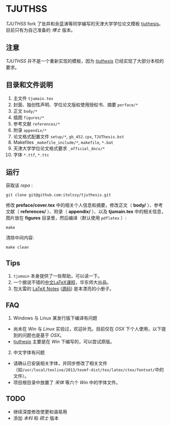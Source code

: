 # TJUTHSS

_TJUTHSS_ fork 了张井和余蓝涛等同学编写的天津大学学位论文模板 [tjuthesis][tjuthesis]。目前只有为自己准备的 _博士_ 版本。


## 注意

_TJUTHSS_ 并不是一个重新实现的模板，因为 _[tjuthesis][tjuthesis]_ 已经实现了大部分本校的要求。

## 目录和文件说明

1. 主文件 `tjumain.tex`
2. 封面、独创性声明、学位论文版权使用授权书、摘要 `perface/*`
3. 正文 `body/*`
4. 插图 `figures/*`
5. 参考文献 `references/*`
6. 附录 `appendix/*`
7. 论文格式配置文件 `setup/*`, `gb_452.cpx`, `TJUThesis.bst`
8. Makefiles `_makefile_include/*`, `makefile`, `*.bat`
9. 天津大学学位论文格式要求 `_official_docs/*`
0. 字体 `*.ttf`, `*.ttc`

## 运行

获取该 _repo_ :

    git clone git@github.com:itolssy/tjuthesis.git
 
修改 **preface/cover.tex** 中的相关个人信息和摘要，修改正文（ **body/** ）、参考文献（ **references/** ）、附录（ **appendix/** ）、以及 **tjumain.tex** 中的相关信息，图片放在 **figures** 目录里，然后编译（默认使用 `pdflatex` ）:

    make
    
清除中间内容:
   
    make clean


## Tips

1. `tjumain` 本身提供了一些帮助，可以读一下。
2. 一个据说不错的[中文LaTeX课程](http://math.ecnu.edu.cn/~latex/ "LaTeX 科技排版")，华东师大出品。
3. 包太雷的 [LaTeX Notes](http://www.dralpha.com/zh/tech/lnotes2.pdf "雷太赫排版系统简介 v2.0") ([源码](http://www.dralpha.com/zh/tech/lnotes2.zip)) 是本漂亮的小册子。


## FAQ

1. Windows 与 Linux 某发行版下编译有问题
 * 尚未在 _Win_ 与 _Linux_ 实验过，欢迎补充。目前仅在 _OSX_ 下个人使用，以下提到的问题也是基于 _OSX_。
 * [tjuthesis][tjuthesis] 主要是在 _Win_ 下编写的，可以尝试原版。
2. 中文字体有问题
 * 请确认已安装相关字体，并同步修改了相关文件（如`/usr/local/texlive/2013/texmf-dist/tex/latex/ctex/fontset/`中的文件）。
 * 项目根目录中放置了 _宋体_ 等六个 _Win_ 中的字体文件。


## TODO

* 继续深度修改使更和谐易用
* 添加 _本科_ 和 _硕士_ 版本

[tjuthesis]: https://code.google.com/p/tjuthesis/ "about tjuthesis"

